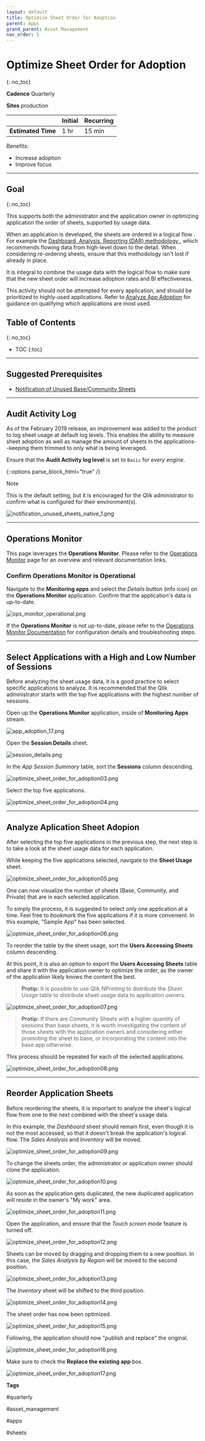 ```yaml
---
layout: default
title: Optimize Sheet Order for Adoption
parent: Apps
grand_parent: Asset Management
nav_order: 5
---
```


# Optimize Sheet Order for Adoption
{:.no_toc}

**Cadence** <span class="label cadence">Quarterly</span>

**Sites** <span class="label prod">production</span>

|                                  		                    | Initial | Recurring |
|---------------------------------------------------------|---------|-----------|
| <i class="far fa-clock fa-sm"></i> **Estimated Time**   | 1 hr    | 15 min    |

Benefits:

  - Increase adoption
  - Improve focus
  
-------------------------

## Goal
{:.no_toc}

This supports both the administrator and the application owner in optimizing application the order of sheets, supported by usage data. 

When an application is developed, the sheets are ordered in a logical flow . For example the [Dashboard, Analysis, Reporting (DAR) methodology ](https://community.qlik.com/t5/Qlik-Design-Blog/DAR-methodology/ba-p/1466733), which recommends flowing data from high-level down to the detail. When considering re-ordering sheets, ensure that this methodology isn't lost if already in place.

It is integral to combine the usage data with the logical flow to make sure that the new sheet order will increase adoption rates and BI effectiveness.

This activity should not be attempted for every application, and should be prioritized to highly-used applications. Refer to [Analyze App Adoption](analyze_app_adoption.md) for guidance on qualifying which applications are  most used.

## Table of Contents
{:.no_toc}

* TOC
{:toc}

-------------------------

## Suggested Prerequisites

- [Notification of Unused Base/Community Sheets](notification_unused_sheets.md)

-------------------------

## Audit Activity Log

As of the February 2019 release, an improvement was added to the product to log sheet usage at default log levels. This enables the ability to measure sheet adoption as well as manage the amount of sheets in the applications--keeping them trimmed to only what is being leveraged.

Ensure that the **Audit Activity log level** is set to `Basic` for _every engine_.

{::options parse_block_html="true" /}
<div class="card">
<div class="card-header">
<i class="fas fa-exclamation-circle fa-sm"></i> Note
</div>
<div class="card-body">
<p>This is the default setting, but it is encouraged for the Qlik administrator to confirm what is configured for their environment(s).</p>
</div>
</div>

![notification_unused_sheets_native_1.png](images/notification_unused_sheets_native_1.png)

-------------------------

## Operations Monitor

This page leverages the **Operations Monitor**. Please refer to the [Operations Monitor](../../tooling/operations_monitor.md) page for an overview and relevant documentation links.

### Confirm Operations Monitor is Operational

Navigate to the **Monitoring apps** and select the _Details_ button (info icon) on the **Operations Monitor** application. Confirm that the application's data is up-to-date.

![ops_monitor_operational.png](images/ops_monitor_operational.png)

If the **Operations Monitor** is not up-to-date, please refer to the [Operations Monitor Documentation](../../tooling/operations_monitor.md#documentation) for configuration details and troubleshooting steps.

-------------------------

## Select Applications with a High and Low Number of Sessions

Before analyzing the sheet usage data, it is a good practice to select specific applications to analyze. It is recommended that the Qlik administrator starts with the top five applications with the highest number of sessions.

Open up the **Operations Monitor** application, inside of **Monitoring Apps** stream.

![app_adoption_17.png](images/app_adoption_17.png)

Open the **Session Details** sheet.

![session_details.png](images/session_details.png)

In the _App Session Summary_ table, sort the **Sessions** column descending.

![optimize_sheet_order_for_adoption03.png](images/optimize_sheet_order_for_adoption03.png)

Select the top five applications.

![optimize_sheet_order_for_adoption04.png](images/optimize_sheet_order_for_adoption04.png)

-----------------------

## Analyze Aplication Sheet Adopion

After selecting the top five applications in the previous step, the next step is to take a look at the sheet usage data for each application.

While keeping the five applications selected, navigate to the **Sheet Usage** sheet.

![optimize_sheet_order_for_adoption05.png](images/optimize_sheet_order_for_adoption05.png)

One can now visualize the number of sheets (Base, Community, and Private) that are in each selected application.

To simply the process, it is suggested to select only one application at a time. Feel free to _bookmark_ the five applications if it is more convenient. In this example, "Sample App" has been selected.

![optimize_sheet_order_for_adoption06.png](images/optimize_sheet_order_for_adoption06.png)

To reorder the table by the sheet usage, sort the **Users Accessing Sheets** column descending.

At this point, it is also an option to export the **Users Accessing Sheets** table and share it with the application owner to optimize the order, as the owner of the application likely knows the content the best.

> **Protip:**
> It is possible to use Qlik NPrinting to distribute the _Sheet Usage_ table to distribute sheet usage data to application owners.

![optimize_sheet_order_for_adoption07.png](images/optimize_sheet_order_for_adoption07.png)

> **Protip:**
> If there are Community Sheets with a higher quantity of sessions than base sheets, it is worth investigating the content of those sheets with the application owners and considering either promoting the sheet to base, or incorporating the content into the base app otherwise.

This process should be repeated for each of the selected applications.

![optimize_sheet_order_for_adoption08.png](images/optimize_sheet_order_for_adoption08.png)


-------------------------

## Reorder Application Sheets

Before reordering the sheets, it is important to analyze the sheet's logical flow from one to the next combined with the sheet's usage data.

In this example, the _Dashboard_ sheet should remain first, even though it is not the most accessed, so that it doesn't break the application's logical flow. The _Sales Analysis_ and _Inventory_ will be moved.


![optimize_sheet_order_for_adoption09.png](images/optimize_sheet_order_for_adoption09.png)

To change the sheets order, the administrator or application owner should clone the application.

![optimize_sheet_order_for_adoption10.png](images/optimize_sheet_order_for_adoption10.png)

As soon as the application gets duplicated, the new duplicated application will reside in the owner's "My work" area.

![optimize_sheet_order_for_adoption11.png](images/optimize_sheet_order_for_adoption11.png)

Open the application, and ensure that the _Touch screen mode_ feature is turned off.

![optimize_sheet_order_for_adoption12.png](images/optimize_sheet_order_for_adoption12.png)

Sheets can be moved by dragging and dropping them to a new position. In this case, the _Sales Analysis by Region_ will be moved to the second position.

![optimize_sheet_order_for_adoption13.png](images/optimize_sheet_order_for_adoption13.png)

The _Inventory_ sheet will be shifted to the third position.

![optimize_sheet_order_for_adoption14.png](images/optimize_sheet_order_for_adoption14.png)

The sheet order has now been optimized.

![optimize_sheet_order_for_adoption15.png](images/optimize_sheet_order_for_adoption15.png)

Following, the application should now "publish and replace" the original.

![optimize_sheet_order_for_adoption16.png](images/optimize_sheet_order_for_adoption16.png)

Make sure to check the **Replace the existing app** box.

![optimize_sheet_order_for_adoption17.png](images/optimize_sheet_order_for_adoption17.png)

**Tags**

#quarterly

#asset_management

#apps

#sheets

&nbsp;
